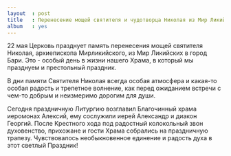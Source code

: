 ```yaml
---
layout  : post
title   : Перенесение мощей святителя и чудотворца Николая из Мир Ликийских в Бари
album   : yes
---
```

22 мая Церковь празднует память перенесения мощей святителя Николая, архиепископа Мирликийского, из Мир Ликийских в город Бари. Это - особый день в жизни нашего Храма, в который мы празднуем и престольный праздник.

В дни памяти Святителя Николая всегда особая атмосфера и какая-то особая радость и трепетное волнение, как перед ожиданием встречи с чем-то добрым и неизмеримо дорогим для души.

Сегодня праздничную Литургию возглавил Благочинный храма иеромонах Алексий, ему сослужили иерей Александр и диакон Георгий. После Крестного хода под радостный колокольный звон духовенство, прихожане и гости Храма собрались на праздничную трапезу. Чувствовалось необыкновенное единение и радость духа в этот светлый Праздник!
